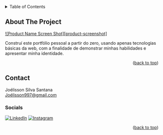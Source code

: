 
<!-- TABLE OF CONTENTS -->
<details>
  <summary>Table of Contents</summary>
  <ol>
    <li>
      <a href="#about-the-project">About The Project</a>
    </li>
    <li><a href="#contact">Contact</a></li>
  </ol>
</details>

<!-- ABOUT THE PROJECT -->
## About The Project

[![Product Name Screen Shot][product-screenshot]]([https://example.com](https://i.imgur.com/9U5LSDS.png))

Construí este portfólio pessoal a partir do zero, usando apenas tecnologias básicas da web, com a finalidade de demonstrar minhas habilidades e apresentar minha identidade.
<p align="right">(<a href="#readme-top">back to top</a>)</p>

<!-- CONTACT -->
## Contact

Joélisson Silva Santana <br>
Joélisson997@gmail.com

### Socials

[![LinkedIn](https://img.shields.io/badge/LinkedIn-0077B5?style=for-the-badge&logo=linkedin&logoColor=white)](https://www.linkedin.com/in/jo%C3%A9lisson-santana/) [![Instagram](https://img.shields.io/badge/Instagram-E4405F?style=for-the-badge&logo=instagram&logoColor=white)](https://instagram.com/whosjoelisson)

<p align="right">(<a href="#readme-top">back to top</a>)</p>
